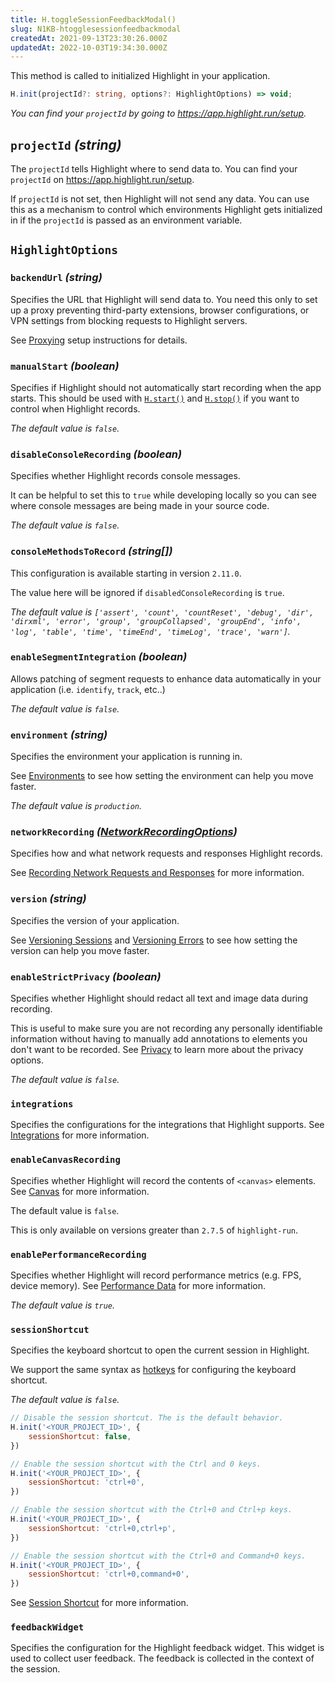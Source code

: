 ```yaml
---
title: H.toggleSessionFeedbackModal()
slug: N1KB-htogglesessionfeedbackmodal
createdAt: 2021-09-13T23:30:26.000Z
updatedAt: 2022-10-03T19:34:30.000Z
---
```


This method is called to initialized Highlight in your application.

```typescript
H.init(projectId?: string, options?: HighlightOptions) => void;
```

_You can find your `projectId` by going to <https://app.highlight.run/setup>._

## `projectId` _(string)_

The `projectId` tells Highlight where to send data to. You can find your `projectId` on <https://app.highlight.run/setup>.

If `projectId` is not set, then Highlight will not send any data. You can use this as a mechanism to control which environments Highlight gets initialized in if the `projectId` is passed as an environment variable.

## `HighlightOptions`

### `backendUrl` _(string)_

Specifies the URL that Highlight will send data to. You need this only to set up a proxy preventing third-party extensions, browser configurations, or VPN settings from blocking requests to Highlight servers.

See [Proxying](/tips/proxying-highlight) setup instructions for details.

### `manualStart` _(boolean)_

Specifies if Highlight should not automatically start recording when the app starts. This should be used with [`H.start()`](/api/client/h-start) and [`H.stop()`](/api/client/h-stop) if you want to control when Highlight records.

_The default value is `false`._

### `disableConsoleRecording` _(boolean)_

Specifies whether Highlight records console messages.

It can be helpful to set this to `true` while developing locally so you can see where console messages are being made in your source code.

_The default value is `false`._

### `consoleMethodsToRecord` _(string\[])_

This configuration is available starting in version `2.11.0`.

The value here will be ignored if `disabledConsoleRecording` is `true`.

_The default value is `['assert', 'count', 'countReset', 'debug', 'dir', 'dirxml', 'error', 'group', 'groupCollapsed', 'groupEnd', 'info', 'log', 'table', 'time', 'timeEnd', 'timeLog', 'trace', 'warn']`._

### `enableSegmentIntegration` _(boolean)_

Allows patching of segment requests to enhance data automatically in your application (i.e. `identify`, `track`, etc..)

_The default value is `false`._

### `environment` _(string)_

Specifies the environment your application is running in.

See [Environments](/product-features/environments) to see how setting the environment can help you move faster.

_The default value is `production`._

### `networkRecording` _(_[_NetworkRecordingOptions_](/api/client/h-init)_)_

Specifies how and what network requests and responses Highlight records.

See [Recording Network Requests and Responses](/session-replay/recording-network-requests-and-responses) for more information.

### `version` _(string)_

Specifies the version of your application.

See [Versioning Sessions](/session-replay/versioning-sessions) and [Versioning Errors](/error-monitoring/versioning-errors) to see how setting the version can help you move faster.

### `enableStrictPrivacy` _(boolean)_

Specifies whether Highlight should redact all text and image data during recording.

This is useful to make sure you are not recording any personally identifiable information without having to manually add annotations to elements you don't want to be recorded. See [Privacy](/session-replay/privacy) to learn more about the privacy options.

_The default value is `false`._

### `integrations`

Specifies the configurations for the integrations that Highlight supports. See [Integrations](/integrations) for more information.

### `enableCanvasRecording`

Specifies whether Highlight will record the contents of `<canvas>` elements. See [Canvas](/product-features/canvas) for more information.

The default value is `false`.

This is only available on versions greater than `2.7.5` of `highlight-run`.

### `enablePerformanceRecording`

Specifies whether Highlight will record performance metrics (e.g. FPS, device memory). See [Performance Data](/product-features/performance-data) for more information.

_The default value is `true`._

### `sessionShortcut`

Specifies the keyboard shortcut to open the current session in Highlight.

We support the same syntax as [hotkeys](https://github.com/jaywcjlove/hotkeys) for configuring the keyboard shortcut.

_The default value is `false`._

```javascript
// Disable the session shortcut. The is the default behavior.
H.init('<YOUR_PROJECT_ID>', {
	sessionShortcut: false,
})

// Enable the session shortcut with the Ctrl and 0 keys.
H.init('<YOUR_PROJECT_ID>', {
	sessionShortcut: 'ctrl+0',
})

// Enable the session shortcut with the Ctrl+0 and Ctrl+p keys.
H.init('<YOUR_PROJECT_ID>', {
	sessionShortcut: 'ctrl+0,ctrl+p',
})

// Enable the session shortcut with the Ctrl+0 and Command+0 keys.
H.init('<YOUR_PROJECT_ID>', {
	sessionShortcut: 'ctrl+0,command+0',
})
```

See [Session Shortcut](/session-replay/session-shortcut) for more information.

### `feedbackWidget`

Specifies the configuration for the Highlight feedback widget. This widget is used to collect user feedback. The feedback is collected in the context of the session.
